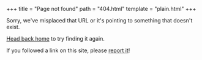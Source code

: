 +++
title = "Page not found"
path = "404.html"
template = "plain.html"
+++

Sorry, we've misplaced that URL or it's pointing to something that doesn't exist.

[Head back home](/) to try finding it again.

If you followed a link on this site, please [report it]!

[report it]: https://github.com/phil-opp/blog_os/issues
